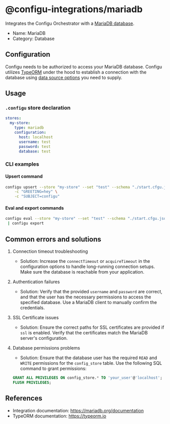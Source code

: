 # @configu-integrations/mariadb

Integrates the Configu Orchestrator with a [MariaDB database](https://mariadb.org/).

- Name: MariaDB
- Category: Database

## Configuration
Configu needs to be authorized to access your MariaDB database. Configu utilizes [TypeORM](https://typeorm.io) under the hood to establish a connection with the database using [data source options](https://typeorm.io/data-source-options#mysql--mariadb-data-source-options) you need to supply.

## Usage
### `.configu` store declaration
```yaml
stores:
  my-store:
    type: mariadb
    configuration:
      host: localhost
      username: test
      password: test
      database: test
```

### CLI examples
#### Upsert command
```bash
configu upsert --store "my-store" --set "test" --schema "./start.cfgu.json" \
    -c "GREETING=hey" \
    -c "SUBJECT=configu"
```

#### Eval and export commands
```bash
configu eval --store "my-store" --set "test" --schema "./start.cfgu.json" \
 | configu export
```

## Common errors and solutions

1. Connection timeout troubleshooting
   - Solution: Increase the `connectTimeout` or `acquireTimeout` in the configuration options to handle long-running connection setups. Make sure the database is reachable from your application.

2. Authentication failures
   - Solution: Verify that the provided `username` and `password` are correct, and that the user has the necessary permissions to access the specified database. Use a MariaDB client to manually confirm the credentials.

3. SSL Certificate issues
   - Solution: Ensure the correct paths for SSL certificates are provided if `ssl` is enabled. Verify that the certificates match the MariaDB server's configuration.

4. Database permissions problems
   - Solution: Ensure that the database user has the required `READ` and `WRITE` permissions for the `config_store` table. Use the following SQL command to grant permissions:
   ```sql
   GRANT ALL PRIVILEGES ON config_store.* TO 'your_user'@'localhost';
   FLUSH PRIVILEGES;
   ```

## References
- Integration documentation: https://mariadb.org/documentation
- TypeORM documentation: https://typeorm.io
